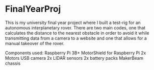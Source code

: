 # FinalYearProj

This is my university final year project where I built a test-rig for an autonomous interplanetary rover. There are two main codes, one that calculates the distance to the nearest obstacle in order to avoid it while transmitting data from a camera to a website and one that allows for a manual takeover of the rover. 

Components used:
Raspberry Pi 3B+
MotorShield for Raspberry Pi
2x Motors
USB camera
2x LIDAR sensors
2x battery packs
MakerBeam chassis
